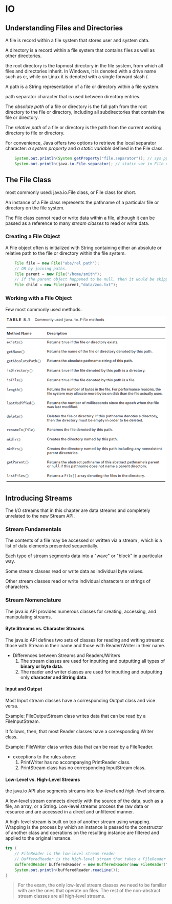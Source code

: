 # IO

## Understanding Files and Directories

A file is record within a file system that stores user and system data.

A directory is a record within a file system that contains files as well as other directories.

the root directory is the topmost directory in the file system, from which all files and directories inherit. In Windows, it is denoted with a drive name such as
c:\, while on Linux it is denoted with a single forward slash /.

A path is a String representation of a file or directory within a file system.

path separator character that is used between directory entries.

The *absolute path* of a file or directory is the full path from the root directory to the file or directory, including all subdirectories that contain the file or directory.

The *relative path* of a file or directory is the path from the current working directory to file or directory.

For convenience, Java offers two options to retrieve the local separator character: *a system property* and *a static variable* defined in the File class.

```java
    System.out.println(System.getProperty("file.separator")); // sys ppt
    System.out.println(java.io.File.separator); // static var in File class
```

## The File Class

most commonly used: java.io.File class, or File class for short.

An instance of a File class represents the pathname of a particular file or directory on the file system.

The File class cannot read or write data within a file, although it can be passed as a reference to many *stream classes* to read or write data.

### Creating a File Object

A File object often is initialized with String containing either an absolute or relative path to the file or directory within the file system.

```java
    File file = new File("abs/rel path");
    // OR by joining paths.
    File parent = new File("/home/smith");
    // If the parent object happened to be null, then it would be skipped and the method would revert to our single String constructor.
    File child = new File(parent,"data/zoo.txt");
```

### Working with a File Object

Few most commonly used methods:

![File object Methods](../img/FileClassMethods.png)

## Introducing Streams

The I/O streams that in this chapter are data streams and completely unrelated to the new Stream API.

### Stream Fundamentals

The contents of a file may be accessed or written via a stream , which is a list of data elements presented sequentially.

Each type of stream segments data into a "wave" or "block" in a particular way.

Some stream classes read or write data as individual byte values.

Other stream classes read or write individual characters or strings of characters.

### Stream Nomenclature

The java.io API provides numerous classes for creating, accessing, and manipulating streams.

#### Byte Streams vs. Character Streams

The java.io API defines two sets of classes for reading and writing streams:
those with Stream in their name and those with Reader/Writer in their name.

- Differences between Streams and Readers/Writers
  1. The stream classes are used for inputting and outputting all types of **binary or byte data**.
  2. The reader and writer classes are used for inputting and outputting only **character and String data**.

#### Input and Output

Most Input stream classes have a corresponding Output class and vice versa.

Example: FileOutputStream class writes data that can be read by a FileInputStream.

It follows, then, that most Reader classes have a corresponding Writer class.

Example: FileWriter class writes data that can be read by a FileReader.

- exceptions to the rules above:
  1. PrintWriter has no accompanying PrintReader class.
  2. PrintStream class has no corresponding InputStream class.

#### Low-Level vs. High-Level Streams

the java.io API also segments streams into *low-level* and *high-level* streams.

A low-level stream connects directly with the source of the data, such as a file, an array, or a String.
Low-level streams process the raw data or resource and are accessed in a direct and unfiltered manner.

A high-level stream is built on top of another stream using wrapping. Wrapping is the process by which an instance is passed to the constructor of another
class and operations on the resulting instance are filtered and applied to the original instance.

```java
try (
    // FileReader is the low-level stream reader
    // BufferedReader is the high-level stream that takes a FileReader as input
    BufferedReader bufferedReader = new BufferedReader(new FileReader("zoo-data.txt"))) {
    System.out.println(bufferedReader.readLine());
}
```

> For the exam, the only low-level stream classes we need to be familiar with are the ones that operate on files. The rest of the non-abstract stream classes are all high-level streams.